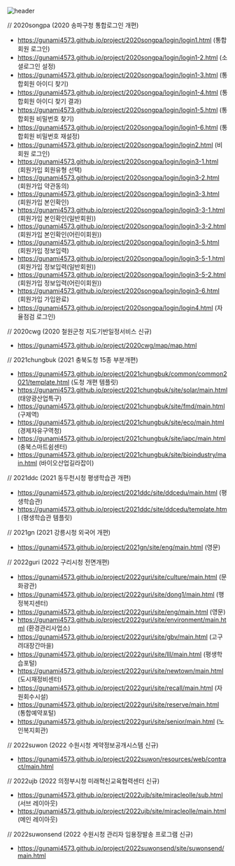 ![header](https://capsule-render.vercel.app/api?type=wave&color=333333&height=200&section=header&text=SI%20Total%20Project%202020~ing&fontSize=30&fontColor=ffffff)

// 2020songpa (2020 송파구청 통합로그인 개편)
- https://gunami4573.github.io/project/2020songpa/login/login1.html (통합회원 로그인)
- https://gunami4573.github.io/project/2020songpa/login/login1-2.html (소셜로그인 설정)
- https://gunami4573.github.io/project/2020songpa/login/login1-3.html (통합회원 아이디 찾기)
- https://gunami4573.github.io/project/2020songpa/login/login1-4.html (통합회원 아이디 찾기 결과)
- https://gunami4573.github.io/project/2020songpa/login/login1-5.html (통합회원 비밀번호 찾기)
- https://gunami4573.github.io/project/2020songpa/login/login1-6.html (통합회원 비밀번호 재설정)
- https://gunami4573.github.io/project/2020songpa/login/login2.html (비회원 로그인)
- https://gunami4573.github.io/project/2020songpa/login/login3-1.html (회원가입 회원유형 선택)
- https://gunami4573.github.io/project/2020songpa/login/login3-2.html (회원가입 약관동의)
- https://gunami4573.github.io/project/2020songpa/login/login3-3.html (회원가입 본인확인)
- https://gunami4573.github.io/project/2020songpa/login/login3-3-1.html (회원가입 본인확인(일반회원))
- https://gunami4573.github.io/project/2020songpa/login/login3-3-2.html (회원가입 본인확인(어린이회원))
- https://gunami4573.github.io/project/2020songpa/login/login3-5.html (회원가입 정보입력)
- https://gunami4573.github.io/project/2020songpa/login/login3-5-1.html (회원가입 정보입력(일반회원))
- https://gunami4573.github.io/project/2020songpa/login/login3-5-2.html (회원가입 정보입력(어린이회원))
- https://gunami4573.github.io/project/2020songpa/login/login3-6.html (회원가입 가입완료)
- https://gunami4573.github.io/project/2020songpa/login/login4.html (자율점검 로그인)

// 2020cwg (2020 철원군청 지도기반일정서비스 신규)
- https://gunami4573.github.io/project/2020cwg/map/map.html


// 2021chungbuk (2021 충북도청 15종 부분개편)
- https://gunami4573.github.io/project/2021chungbuk/common/common2021/template.html (도청 개편 템플릿)
- https://gunami4573.github.io/project/2021chungbuk/site/solar/main.html (태양광산업특구)
- https://gunami4573.github.io/project/2021chungbuk/site/fmd/main.html (구제역)
- https://gunami4573.github.io/project/2021chungbuk/site/eco/main.html (경제자유구역청)
- https://gunami4573.github.io/project/2021chungbuk/site/iapc/main.html (충북스마트쉼센터)
- https://gunami4573.github.io/project/2021chungbuk/site/bioindustry/main.html (바이오산업길라잡이)


// 2021ddc (2021 동두천시청 평생학습관 개편)
- https://gunami4573.github.io/project/2021ddc/site/ddcedu/main.html (평생학습관)
- https://gunami4573.github.io/project/2021ddc/site/ddcedu/template.html (평생학습관 템플릿)


// 2021gn (2021 강릉시청 외국어 개편)
- https://gunami4573.github.io/project/2021gn/site/eng/main.html (영문)


// 2022guri (2022 구리시청 전면개편)
- https://gunami4573.github.io/project/2022guri/site/culture/main.html (문화광관)
- https://gunami4573.github.io/project/2022guri/site/dong1/main.html (행정복지센터)
- https://gunami4573.github.io/project/2022guri/site/eng/main.html (영문)
- https://gunami4573.github.io/project/2022guri/site/environment/main.html (환경관리사업소)
- https://gunami4573.github.io/project/2022guri/site/gbv/main.html (고구려대장간마을)
- https://gunami4573.github.io/project/2022guri/site/lll/main.html (평생학습포털)
- https://gunami4573.github.io/project/2022guri/site/newtown/main.html (도시재정비센터)
- https://gunami4573.github.io/project/2022guri/site/recall/main.html (자원회수시설)
- https://gunami4573.github.io/project/2022guri/site/reserve/main.html (통합예약포털)
- https://gunami4573.github.io/project/2022guri/site/senior/main.html (노인복지회관)


// 2022suwon (2022 수원시청 계약정보공개시스템 신규)
- https://gunami4573.github.io/project/2022suwon/resources/web/contract/main.html


// 2022ujb (2022 의정부시청 미래혁신교육협력센터 신규)
- https://gunami4573.github.io/project/2022ujb/site/miracleolle/sub.html (서브 레이아웃)
- https://gunami4573.github.io/project/2022ujb/site/miracleolle/main.html (메인 레이아웃)


// 2022suwonsend (2022 수원시청 관리자 임용장발송 프로그램 신규)
- https://gunami4573.github.io/project/2022suwonsend/site/suwonsend/main.html